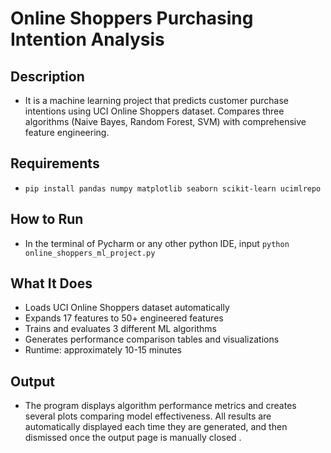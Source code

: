 # Online Shoppers Purchasing Intention Analysis #

## Description ##
 - It is a machine learning project that predicts customer purchase intentions using UCI Online Shoppers dataset. Compares three algorithms (Naive Bayes, Random Forest, SVM) with comprehensive feature engineering.

## Requirements ##
 - `pip install pandas numpy matplotlib seaborn scikit-learn ucimlrepo`

## How to Run ##
 - In the terminal of Pycharm or any other python IDE, input `python online_shoppers_ml_project.py`

## What It Does ##
 - Loads UCI Online Shoppers dataset automatically
 - Expands 17 features to 50+ engineered features
 - Trains and evaluates 3 different ML algorithms
 - Generates performance comparison tables and visualizations
 - Runtime: approximately 10-15 minutes

## Output ##
 - The program displays algorithm performance metrics and creates several plots comparing model effectiveness. All results are automatically displayed each time they are generated, and then dismissed once the output page is manually closed .
